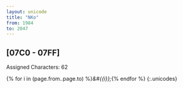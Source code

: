 ```yaml
---
layout: unicode
title: "NKo"
from: 1984
to: 2047
---
```


## 	[07C0 - 07FF]

Assigned Characters: 62

{% for i in (page.from..page.to) %}<i>&#{{i}};</i>{% endfor %}
{:.unicodes}
